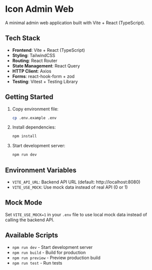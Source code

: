 # Icon Admin Web

A minimal admin web application built with Vite + React (TypeScript).

## Tech Stack

- **Frontend**: Vite + React (TypeScript)
- **Styling**: TailwindCSS
- **Routing**: React Router
- **State Management**: React Query
- **HTTP Client**: Axios
- **Forms**: react-hook-form + zod
- **Testing**: Vitest + Testing Library

## Getting Started

1. Copy environment file:
   ```bash
   cp .env.example .env
   ```

2. Install dependencies:
   ```bash
   npm install
   ```

3. Start development server:
   ```bash
   npm run dev
   ```

## Environment Variables

- `VITE_API_URL`: Backend API URL (default: http://localhost:8080)
- `VITE_USE_MOCK`: Use mock data instead of real API (0 or 1)

## Mock Mode

Set `VITE_USE_MOCK=1` in your `.env` file to use local mock data instead of calling the backend API.

## Available Scripts

- `npm run dev` - Start development server
- `npm run build` - Build for production
- `npm run preview` - Preview production build
- `npm run test` - Run tests
